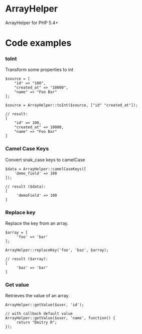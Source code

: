 # ArrayHelper
ArrayHelper for PHP 5.4+

# Code examples
### toInt
Transform some properties to int
```
$source = [
    "id" => "100",
    "created_at" => "10000",
    "name" => "Foo Bar"
];

$source = ArrayHelper::toInt($source, ["id" "created_at"]);

// result:
[
    "id" => 100,
    "created_at" => 10000,
    "name" => "Foo Bar"
]
```

### Camel Case Keys
Convert snak_case keys to camelCase
```
$data = ArrayHelper::camelCaseKeys([
    'demo_field' => 100
]);

// result ($data):
[
     'demoField' => 100
]
```

### Replace key
Replace the key from an array.
```
$array = [
     'foo' => 'bar'
];

ArrayHelper::replaceKey('foo', 'baz', $array);

// result ($array):
[
     'baz' => 'bar'
]
```

### Get value
Retrieves the value of an array.
```
ArrayHelper::getValue($user, 'id');

// with callback default value
ArrayHelper::getValue($user, 'name', function() {
     return "Dmitry R";
});
```